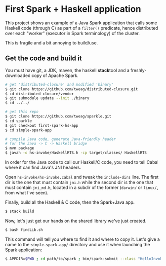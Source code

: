 # First Spark + Haskell application

This project shows an example of a Java Spark application that calls some Haskell code (through C) as part of a `filter()` predicate, hence distributed over each "worker" (executor in Spark terminology) of the cluster.

This is fragile and a bit annoying to build/use.

## Get the code and build it

You must have git, a JDK, maven, the haskell **stack**tool and a freshly-downloaded copy of Apache Spark.

``` bash
# get 'distributed-closure' and modified 'binary'
$ git clone https://github.com/tweag/distributed-closure.git
$ cd distributed-closure/vendor
$ git submodule update --init ./binary
$ cd ../../

# get this repo
$ git clone https://github.com/tweag/sparkle.git
$ cd sparkle
$ git checkout first-spark-hs-app
$ cd simple-spark-app

# compile Java code, generate Java-friendly header
# for the Java -> C -> Haskell bridge
$ mvn package
$ javah -o hs-invoke/HaskellRTS.h -cp target/classes/ HaskellRTS
```

In order for the Java code to call our Haskell/C code, you need to tell Cabal where it can find Java's JNI headers.

Open `hs-invoke/hs-invoke.cabal` and tweak the `include-dirs` line. The first dir is the one that must contain `jni.h` while the second dir is the one that must contain `jni_md.h`, located in a subdir of the former (`darwin/` or `linux/`, from what I've seen).

Finally, build all the Haskell & C code, then the Spark+Java app.

``` bash
$ stack build
```

Now, let's just get our hands on the shared library we've just created.

``` bash
$ bash findLib.sh
```

This command will tell you where to find it and where to copy it. Let's give a name to the `simple-spark-app/` directory and use it when launching the Spark application:

``` bash
$ APPDIR=$PWD ; cd path/to/spark ; bin/spark-submit --class "HelloInvoke" --master local[4] --driver-library-path $APPDIR $APPDIR/target/hs-invoke-1.0-jar-with-dependencies.jar
```
